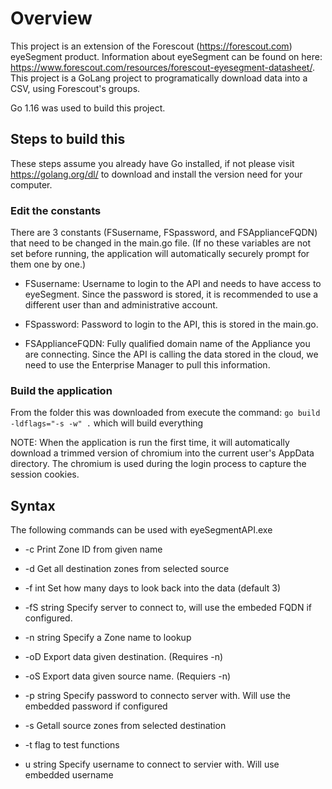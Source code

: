 # Overview

This project is an extension of the Forescout (<https://forescout.com>) eyeSegment product. Information about eyeSegment can be found on here: <https://www.forescout.com/resources/forescout-eyesegment-datasheet/>. This project is a GoLang project to programatically download data into a CSV, using Forescout's groups.

Go 1.16 was used to build this project.

## Steps to build this

These steps assume you already have Go installed, if not please visit <https://golang.org/dl/> to download and install the version need for your computer.

### Edit the constants

There are 3 constants (FSusername, FSpassword, and FSApplianceFQDN) that need to be changed in the main.go file. (If no these variables are not set before running, the application will automatically securely prompt for them one by one.)

- FSusername: Username to login to the API and needs to have access to eyeSegment. Since the password is stored, it is recommended to use a different user than and administrative account.

- FSpassword: Password to login to the API, this is stored in the main.go. 

- FSApplianceFQDN: Fully qualified domain name of the Appliance you are connecting. Since the API is calling the data stored in the cloud, we need to use the Enterprise Manager to pull this information.

### Build the application

From the folder this was downloaded from execute the command: `go build -ldflags="-s -w" .` which will build everything

NOTE: When the application is run the first time, it will automatically download a trimmed version of chromium into the current user's AppData directory. The chromium is used during the login process to capture the session cookies. 


## Syntax

The following commands can be used with eyeSegmentAPI.exe

- -c Print Zone ID from given name

- -d Get all destination zones from selected source

- -f int Set how many days to look back into the data (default 3)

- -fS string Specify server to connect to, will use the embeded FQDN if configured.

- -n string Specify a Zone name to lookup

- -oD Export data given destination. (Requires -n)

- -oS Export data given source name. (Requiers -n)

- -p string Specify password to connecto server with. Will use the embedded password if configured 

- -s Getall source zones from selected destination

- -t flag to test functions

- u string Specify username to connect to servier with. Will use embedded username
